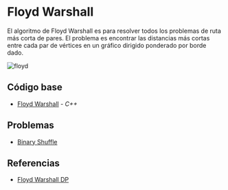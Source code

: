 # Floyd Warshall
El algoritmo de Floyd Warshall es para resolver todos los problemas de ruta más corta de pares. El
problema es encontrar las distancias más cortas entre cada par de vértices en un gráfico dirigido
ponderado por borde dado.

![floyd](https://favtutor.com/resources/images/uploads/floyd_warshall_algorithm.png)
## Código base
-  [Floyd Warshall](https://github.com/Amy312/Algoritmica/blob/main/Teoria%20de%20Grafos/Floyd%20Warshall/floydWarshall.cpp) - _C++_

## Problemas
-  [Binary Shuffle](https://www.codechef.com/problems/BINSHFFL)

## Referencias 
-  [Floyd Warshall DP](https://www.geeksforgeeks.org/floyd-warshall-algorithm-dp-16/)
